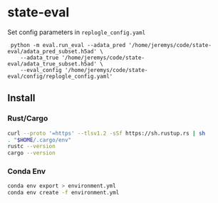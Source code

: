 # state-eval

Set config parameters in `replogle_config.yaml`

```
 python -m eval.run_eval --adata_pred '/home/jeremys/code/state-eval/adata_pred_subset.h5ad' \
    --adata_true '/home/jeremys/code/state-eval/adata_true_subset.h5ad' \
    --eval_config '/home/jeremys/code/state-eval/config/replogle_config.yaml'
```

## Install

### Rust/Cargo
```bash
curl --proto '=https' --tlsv1.2 -sSf https://sh.rustup.rs | sh
. "$HOME/.cargo/env"
rustc --version
cargo --version
```

### Conda Env
```bash
conda env export > environment.yml
conda env create -f environment.yml
```